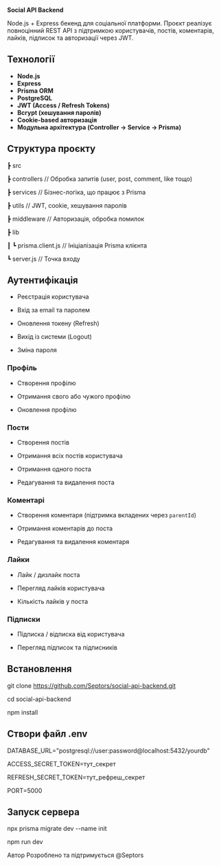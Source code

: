 **Social API Backend**

Node.js + Express бекенд для соціальної платформи. Проєкт реалізує повноцінний REST API з підтримкою користувачів, постів, коментарів, лайків, підписок та авторизації через JWT.

##  Технології

- **Node.js**
- **Express**
- **Prisma ORM**
- **PostgreSQL**
- **JWT (Access / Refresh Tokens)**
- **Bcrypt (хешування паролів)**
- **Cookie-based авторизація**
- **Модульна архітектура (Controller → Service → Prisma)**

##  Структура проєкту

┣ src

┣ controllers // Обробка запитів (user, post, comment, like тощо)

┣ services // Бізнес-логіка, що працює з Prisma

┣ utils // JWT, cookie, хешування паролів

┣ middleware // Авторизація, обробка помилок

┣ lib

┃ ┗ prisma.client.js // Ініціалізація Prisma клієнта

┗ server.js // Точка входу

##  Аутентифікація

- Реєстрація користувача
  
- Вхід за email та паролем
  
- Оновлення токену (Refresh)
  
- Вихід із системи (Logout)
  
- Зміна пароля
  

###  Профіль

- Створення профілю
  
- Отримання свого або чужого профілю
  
- Оновлення профілю
  

###  Пости

- Створення постів
  
- Отримання всіх постів користувача
  
- Отримання одного поста
  
- Редагування та видалення поста
  

###  Коментарі

- Створення коментаря (підтримка вкладених через `parentId`)
  
- Отримання коментарів до поста
  
- Редагування та видалення коментаря
  

###  Лайки

- Лайк / дизлайк поста
  
- Перегляд лайків користувача
  
- Кількість лайків у поста
  

###  Підписки

- Підписка / відписка від користувача
  
- Перегляд підписок та підписників

##  Встановлення

git clone https://github.com/Septors/social-api-backend.git

cd social-api-backend

npm install

## Створи файл .env

DATABASE_URL="postgresql://user:password@localhost:5432/yourdb"

ACCESS_SECRET_TOKEN=тут_секрет

REFRESH_SECRET_TOKEN=тут_рефреш_секрет

PORT=5000

## Запуск сервера

npx prisma migrate dev --name init

npm run dev


Автор
Розроблено та підтримується @Septors



